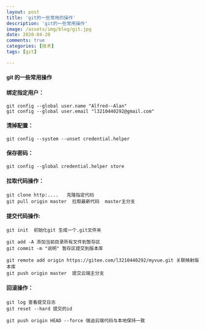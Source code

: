 ```yaml
---
layout: post
title: 'git的一些常用的操作'
description: 'git的一些常用操作'
image: /assets/img/blog/git.jpg
date: 2020-04-20
comments: true
categories: [技术]
tags: [git]

---
```

#### git 的一些常用操作
#### 绑定指定用户：

```dos
git config --global user.name "Alfred--Alan" 
git config --global user.email "l3210440292@gmail.com"
```

#### 清掉配置：

```dos
git config --system --unset credential.helper 
```

#### 保存密码：

```dos
git config --global credential.helper store
```

#### 拉取代码操作：

```dos
git clone http:....   克隆指定代码
git pull origin master  拉取最新代码  master主分支
```

#### 提交代码操作:

```dos
git init  初始化git 生成一个.git文件夹

git add -A 添加当前目录所有文件到暂存区
git commit -m "说明" 暂存区提交到版本库

git remote add origin https://gitee.com/l3210440292/myvue.git 关联映射版本库
git push origin master  提交云端主分支
```

#### 回滚操作：

```dos
git log 查看提交日志
git reset --hard 提交的id

git push origin HEAD --force 强迫云端代码与本地保持一致
```







